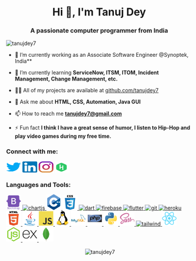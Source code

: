 <h1 align="center">Hi 👋, I'm Tanuj Dey</h1>
<h3 align="center">A passionate computer programmer from India</h3>

<p align="left"> <img src="https://komarev.com/ghpvc/?username=tanujdey7&label=Profile%20views&color=0e75b6&style=flat" alt="tanujdey7" /> </p>

- 🔭 I’m currently working as an Associate Software Engineer @Synoptek, India**

- 🌱 I’m currently learning **ServiceNow, ITSM, ITOM, Incident Management, Change Management, etc.** 

- 👨‍💻 All of my projects are available at [github.com/tanujdey7](github.com/tanujdey7)

- 💬 Ask me about **HTML, CSS, Automation, Java GUI**

- 📫 How to reach me **tanujdey7@gmail.com**

- ⚡ Fun fact **I think I have a great sense of humor, I listen to Hip-Hop and play video games during my free time.**

<h3 align="left">Connect with me:</h3>
<p align="left">
<a href="https://twitter.com/tanujdey7" target="blank"><img align="center" src="https://raw.githubusercontent.com/tanujdey7/tanujdey7/master/icon/twitter.svg" alt="tanujdey7" height="30" width="40" /></a>
<a href="https://linkedin.com/in/tanujdey7" target="blank"><img align="center" src="https://raw.githubusercontent.com/tanujdey7/tanujdey7/master/icon/linkedin.svg" alt="tanujdey7" height="30" width="40" /></a>
<a href="https://instagram.com/tanujdey7" target="blank"><img align="center" src="https://raw.githubusercontent.com/tanujdey7/tanujdey7/master/icon/instagram.svg" alt="tanujdey7" height="30" width="40" /></a>
<a href="https://www.hackerrank.com/tanujdey7" target="blank"><img align="center" src="https://raw.githubusercontent.com/tanujdey7/tanujdey7/master/icon/hackerrank.svg" alt="tanujdey7" height="30" width="40" /></a>
</p>

<h3 align="left">Languages and Tools:</h3>
<p align="left"> <a href="https://getbootstrap.com" target="_blank"> <img src="https://raw.githubusercontent.com/devicons/devicon/master/icons/bootstrap/bootstrap-plain-wordmark.svg" alt="bootstrap" width="40" height="40"/> </a> <a href="https://www.chartjs.org" target="_blank"> <img src="https://www.chartjs.org/media/logo-title.svg" alt="chartjs" width="40" height="40"/> </a> <a href="https://www.w3schools.com/cpp/" target="_blank"> <img src="https://raw.githubusercontent.com/devicons/devicon/master/icons/cplusplus/cplusplus-original.svg" alt="cplusplus" width="40" height="42"/> </a> <a href="https://www.w3schools.com/css/" target="_blank"> <img src="https://raw.githubusercontent.com/devicons/devicon/master/icons/css3/css3-original-wordmark.svg" alt="css3" width="40" height="40"/> </a> <a href="https://dart.dev" target="_blank"> <img src="https://www.vectorlogo.zone/logos/dartlang/dartlang-icon.svg" alt="dart" width="40" height="40"/> </a> <a href="https://firebase.google.com/" target="_blank"> <img src="https://www.vectorlogo.zone/logos/firebase/firebase-icon.svg" alt="firebase" width="40" height="40"/> </a> <a href="https://flutter.dev" target="_blank"> <img src="https://www.vectorlogo.zone/logos/flutterio/flutterio-icon.svg" alt="flutter" width="40" height="40"/> </a> <a href="https://git-scm.com/" target="_blank"> <img src="https://www.vectorlogo.zone/logos/git-scm/git-scm-icon.svg" alt="git" width="40" height="40"/> </a> <a href="https://heroku.com" target="_blank"> <img src="https://www.vectorlogo.zone/logos/heroku/heroku-icon.svg" alt="heroku" width="40" height="40"/> </a> <a href="https://www.w3.org/html/" target="_blank"> <img src="https://raw.githubusercontent.com/devicons/devicon/master/icons/html5/html5-original-wordmark.svg" alt="html5" width="40" height="40"/> </a> <a href="https://www.java.com" target="_blank"> <img src="https://raw.githubusercontent.com/devicons/devicon/master/icons/java/java-original.svg" alt="java" width="40" height="40"/> </a> <a href="https://developer.mozilla.org/en-US/docs/Web/JavaScript" target="_blank"> <img src="https://raw.githubusercontent.com/devicons/devicon/master/icons/javascript/javascript-original.svg" alt="javascript" width="40" height="40"/> </a> <a href="https://www.linux.org/" target="_blank"> <img src="https://raw.githubusercontent.com/devicons/devicon/master/icons/linux/linux-original.svg" alt="linux" width="40" height="40"/> </a> <a href="https://www.mysql.com/" target="_blank"> <img src="https://raw.githubusercontent.com/devicons/devicon/master/icons/mysql/mysql-original-wordmark.svg" alt="mysql" width="40" height="40"/> </a> <a href="https://www.php.net" target="_blank"> <img src="https://raw.githubusercontent.com/devicons/devicon/master/icons/php/php-original.svg" alt="php" width="40" height="40"/> </a> <a href="https://www.python.org" target="_blank"> <img src="https://raw.githubusercontent.com/devicons/devicon/master/icons/python/python-original.svg" alt="python" width="40" height="40"/> </a> <a href="https://sass-lang.com" target="_blank"> <img src="https://raw.githubusercontent.com/devicons/devicon/master/icons/sass/sass-original.svg" alt="sass" width="40" height="40"/> </a> <a href="https://tailwindcss.com/" target="_blank"> <img src="https://www.vectorlogo.zone/logos/tailwindcss/tailwindcss-icon.svg" alt="tailwind" width="40" height="40"/> </a><a href="https://reactjs.org/" target="_blank"> <img src="https://github.com/devicons/devicon/blob/master/icons/react/react-original.svg" alt="tailwind" width="40" height="40"/> </a>
<a href="https://nodejs.org/" target="_blank"> <img src="https://github.com/devicons/devicon/blob/master/icons/nodejs/nodejs-original.svg" alt="tailwind" width="40" height="40"/> </a><a href="https://expressjs.com/" target="_blank"> <img src="https://github.com/devicons/devicon/blob/master/icons/express/express-original.svg" alt="tailwind" width="40" height="40"/> </a>
 <a href="https://mongodb.com/" target="_blank"> <img src="https://github.com/devicons/devicon/blob/master/icons/mongodb/mongodb-original.svg" alt="tailwind" width="40" height="40"/> </a>
</p> 
<p align="center">&nbsp;<img align="center" src="https://github-readme-stats.vercel.app/api/top-langs?username=tanujdey7&show_icons=true&locale=en&layout=compact" alt="tanujdey7"/> </p>
<!-- <p>&nbsp;<img align="center" src="https://github-readme-stats.vercel.app/api?username=tanujdey7&show_icons=true&locale=en" alt="tanujdey7"/></p>
 <p>&nbsp;<img align="center" src="https://github-readme-streak-stats.herokuapp.com/?user=tanujdey7&" alt="tanujdey7" /></p> -->
